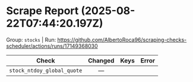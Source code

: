 # Scrape Report (2025-08-22T07:44:20.197Z)

Group: `stocks`  |  Run: https://github.com/AlbertoRoca96/scraping-checks-scheduler/actions/runs/17149368030

| Check | Changed | Keys | Error |
|---|:---:|:--|:--|
| `stock_ntdoy_global_quote` | — |  |  |
